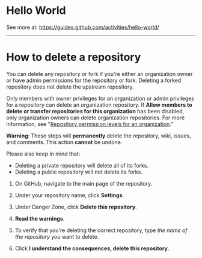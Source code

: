 # Hello World
See more at: https://guides.github.com/activities/hello-world/

* * *

# How to delete a repository

You can delete any repository or fork if you\'re either an organization owner or have admin permissions for the repository or fork. Deleting a forked repository does not delete the upstream repository.

Only members with owner privileges for an organization or admin privileges for a repository can delete an organization repository. If **Allow members to delete or transfer repositories for this organization** has been disabled, only organization owners can delete organization repositories. For more information, see "[Repository permission levels for an organization](https://help.github.com/articles/repository-permission-levels-for-an-organization/)."

**Warning**: These steps will **permanently** delete the repository, wiki, issues, and comments. This action **cannot** be undone.

Please also keep in mind that:
 *  Deleting a private repository will delete all of its forks.
 *  Deleting a public repository will not delete its forks.

 1. On GitHub, navigate to the main page of the repository.

 2. Under your repository name, click **Settings**.

 3. Under Danger Zone, click **Delete this repository**.

 4. **Read the warnings**.
 
 5. To verify that you're deleting the correct repository, type *the name of the repository* you want to delete.
 
 6.  Click **I understand the consequences, delete this repository**.
